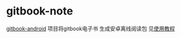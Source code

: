 # gitbook-note

[gitbook-android](https://github.com/snowdream/gitbook-android?spm=a2c4e.10696291.0.0.185e19a4KvWOMn) 项目将gitbook电子书 生成安卓离线阅读包
见[使用教程](https://yq.aliyun.com/articles/31432?type=2)
